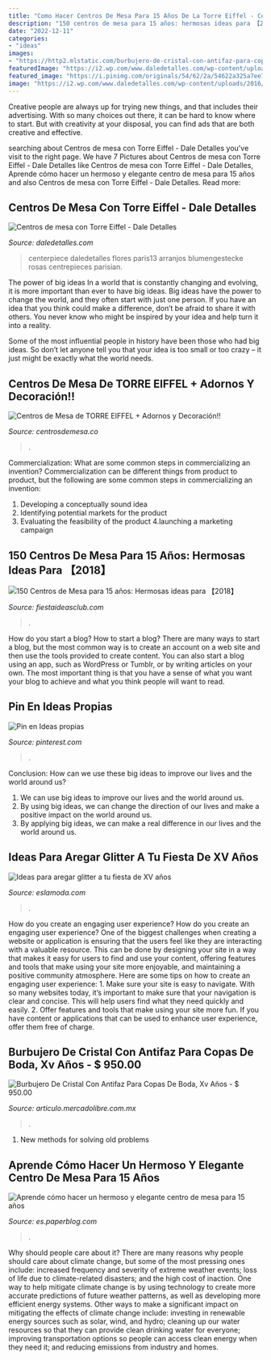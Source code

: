 ```yaml
---
title: "Como Hacer Centros De Mesa Para 15 Años De La Torre Eiffel - Centros De Mesa De Torre Eiffel + Adornos Y Decoración!!"
description: "150 centros de mesa para 15 años: hermosas ideas para 【2018】"
date: "2022-12-11"
categories:
- "ideas"
images:
- "https://http2.mlstatic.com/burbujero-de-cristal-con-antifaz-para-copas-de-boda-xv-anos-D_NQ_NP_747011-MLM20460381298_102015-F.jpg"
featuredImage: "https://i2.wp.com/www.daledetalles.com/wp-content/uploads/2016/06/centro-de-mesa-paris13.jpg"
featured_image: "https://i.pinimg.com/originals/54/62/2a/54622a325a7ee762ecb31819fc39a421.jpg"
image: "https://i2.wp.com/www.daledetalles.com/wp-content/uploads/2016/06/centro-de-mesa-paris13.jpg"
---
```



Creative people are always up for trying new things, and that includes their advertising. With so many choices out there, it can be hard to know where to start. But with creativity at your disposal, you can find ads that are both creative and effective.

	

		
searching about Centros de mesa con Torre Eiffel - Dale Detalles you've visit to the right page. We have 7 Pictures about Centros de mesa con Torre Eiffel - Dale Detalles like Centros de mesa con Torre Eiffel - Dale Detalles, Aprende cómo hacer un hermoso y elegante centro de mesa para 15 años and also Centros de mesa con Torre Eiffel - Dale Detalles. Read more:
		
    
## Centros De Mesa Con Torre Eiffel - Dale Detalles

<img loading=lazy src="https://i2.wp.com/www.daledetalles.com/wp-content/uploads/2016/06/centro-de-mesa-paris13.jpg" onerror="this.onerror=null;this.src='https://tse1.mm.bing.net/th?id=OIP.BgCVlWslVV1eK9Ws_TQDZgHaLH&amp;pid=15.1';" alt="Centros de mesa con Torre Eiffel - Dale Detalles">

_Source: daledetalles.com_

>centerpiece daledetalles flores paris13 arranjos blumengestecke rosas centrepieces parisian. 

	

The power of big ideas
In a world that is constantly changing and evolving, it is more important than ever to have big ideas. Big ideas have the power to change the world, and they often start with just one person.
If you have an idea that you think could make a difference, don’t be afraid to share it with others. You never know who might be inspired by your idea and help turn it into a reality.

Some of the most influential people in history have been those who had big ideas. So don’t let anyone tell you that your idea is too small or too crazy – it just might be exactly what the world needs.

    
## Centros De Mesa De TORRE EIFFEL + Adornos Y Decoración!!

<img loading=lazy src="https://centrosdemesa.co/wp-content/uploads/2019/09/Torre-Eiffel80051727e0e5185e447f6f0a94acee33.jpg" onerror="this.onerror=null;this.src='https://tse1.mm.bing.net/th?id=OIP.0HnrVfC0-3EokRjQftKTBwHaNK&amp;pid=15.1';" alt="Centros de Mesa de TORRE EIFFEL + Adornos y Decoración!!">

_Source: centrosdemesa.co_

>. 

	

Commercialization: What are some common steps in commercializing an invention?
Commercialization can be different things from product to product, but the following are some common steps in commercializing an invention:
1. Developing a conceptually sound idea 
2. Identifying potential markets for the product 
3. Evaluating the feasibility of the product 
4.launching a marketing campaign 

    
## 150 Centros De Mesa Para 15 Años: Hermosas Ideas Para 【2018】

<img loading=lazy src="https://i1.wp.com/www.fiestaideasclub.com/wp-content/uploads/2018/09/Centros-de-mesa-economicos-para-15-flores-negras.jpg" onerror="this.onerror=null;this.src='https://tse3.mm.bing.net/th?id=OIP.4PXvUuLZC72r89KildbmUgAAAA&amp;pid=15.1';" alt="150 Centros de Mesa para 15 años: Hermosas ideas para 【2018】">

_Source: fiestaideasclub.com_

>. 

	

How do you start a blog?
How to start a blog? There are many ways to start a blog, but the most common way is to create an account on a web site and then use the tools provided to create content. You can also start a blog using an app, such as WordPress or Tumblr, or by writing articles on your own. The most important thing is that you have a sense of what you want your blog to achieve and what you think people will want to read.

    
## Pin En Ideas Propias

<img loading=lazy src="https://i.pinimg.com/originals/54/62/2a/54622a325a7ee762ecb31819fc39a421.jpg" onerror="this.onerror=null;this.src='https://tse2.mm.bing.net/th?id=OIP.lkguspPz9tinSVlH2ovyQAHaMQ&amp;pid=15.1';" alt="Pin en Ideas propias">

_Source: pinterest.com_

>. 

	

Conclusion: How can we use these big ideas to improve our lives and the world around us?
1. We can use big ideas to improve our lives and the world around us. 
2. By using big ideas, we can change the direction of our lives and make a positive impact on the world around us. 
3. By applying big ideas, we can make a real difference in our lives and the world around us.

    
## Ideas Para Aregar Glitter A Tu Fiesta De XV Años

<img loading=lazy src="http://eslamoda.com/wp-content/uploads/sites/2/2015/07/glitter-XV-años3-600x900.jpg" onerror="this.onerror=null;this.src='https://tse2.mm.bing.net/th?id=OIP.Ybep5cJld9jrt-TLo_pCfwHaLH&amp;pid=15.1';" alt="Ideas para aregar glitter a tu fiesta de XV años">

_Source: eslamoda.com_

>. 

	

How do you create an engaging user experience?
How do you create an engaging user experience? One of the biggest challenges when creating a website or application is ensuring that the users feel like they are interacting with a valuable resource. This can be done by designing your site in a way that makes it easy for users to find and use your content, offering features and tools that make using your site more enjoyable, and maintaining a positive community atmosphere. Here are some tips on how to create an engaging user experience: 1. Make sure your site is easy to navigate. With so many websites today, it’s important to make sure that your navigation is clear and concise. This will help users find what they need quickly and easily. 2. Offer features and tools that make using your site more fun. If you have content or applications that can be used to enhance user experience, offer them free of charge.

    
## Burbujero De Cristal Con Antifaz Para Copas De Boda, Xv Años - $ 950.00

<img loading=lazy src="https://http2.mlstatic.com/burbujero-de-cristal-con-antifaz-para-copas-de-boda-xv-anos-D_NQ_NP_747011-MLM20460381298_102015-F.jpg" onerror="this.onerror=null;this.src='https://tse2.mm.bing.net/th?id=OIP.u0GKfd8MPhJ63O2fLHFabwHaE8&amp;pid=15.1';" alt="Burbujero De Cristal Con Antifaz Para Copas De Boda, Xv Años - $ 950.00">

_Source: articulo.mercadolibre.com.mx_

>. 

	

1. New methods for solving old problems

    
## Aprende Cómo Hacer Un Hermoso Y Elegante Centro De Mesa Para 15 Años

<img loading=lazy src="https://m1.paperblog.com/i/499/4997973/aprende-como-hacer-un-hermoso-elegante-centro-L-BmN2F8.jpeg" onerror="this.onerror=null;this.src='https://tse3.mm.bing.net/th?id=OIP.eCz18DRg-PNTZZRVt21I_QAAAA&amp;pid=15.1';" alt="Aprende cómo hacer un hermoso y elegante centro de mesa para 15 años">

_Source: es.paperblog.com_

>. 

	

Why should people care about it?
There are many reasons why people should care about climate change, but some of the most pressing ones include: increased frequency and severity of extreme weather events; loss of life due to climate-related disasters; and the high cost of inaction.
One way to help mitigate climate change is by using technology to create more accurate predictions of future weather patterns, as well as developing more efficient energy systems. Other ways to make a significant impact on mitigating the effects of climate change include: investing in renewable energy sources such as solar, wind, and hydro; cleaning up our water resources so that they can provide clean drinking water for everyone; improving transportation options so people can access clean energy when they need it; and reducing emissions from industry and homes.

